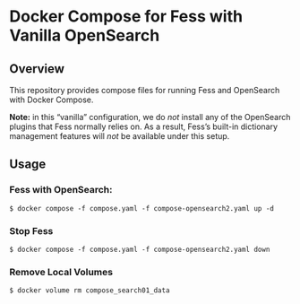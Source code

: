 Docker Compose for Fess with Vanilla OpenSearch
===============================================

## Overview

This repository provides compose files for running Fess and OpenSearch with Docker Compose.

**Note:** in this “vanilla” configuration, we do *not* install any of the OpenSearch plugins that Fess normally relies on.
As a result, Fess’s built-in dictionary management features will *not* be available under this setup.

## Usage

### Fess with OpenSearch:

```
$ docker compose -f compose.yaml -f compose-opensearch2.yaml up -d
```

### Stop Fess

```
$ docker compose -f compose.yaml -f compose-opensearch2.yaml down
```

### Remove Local Volumes

```
$ docker volume rm compose_search01_data 
```


